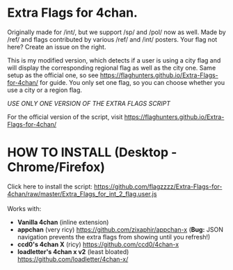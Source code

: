 Extra Flags for 4chan.
==========
Originally made for /int/, but we support /sp/ and /pol/ now as well.
Made by /ref/ and flags contributed by various /ref/ and /int/ posters.
Your flag not here? Create an issue on the right.

This is my modified version, which detects if a user is using a city flag and will display the corresponding regional flag as well as the city one. Same setup as the official one, so see https://flaghunters.github.io/Extra-Flags-for-4chan/ for guide. You only set one flag, so you can choose whether you use a city or a region flag.

*USE ONLY ONE VERSION OF THE EXTRA FLAGS SCRIPT*

For the official version of the script, visit https://flaghunters.github.io/Extra-Flags-for-4chan/

HOW TO INSTALL (Desktop - Chrome/Firefox)
==========
Click here to install the script: https://github.com/flagzzzz/Extra-Flags-for-4chan/raw/master/Extra_Flags_for_int_2_flag.user.js
<br>
<br>
Works with:
 - **Vanilla 4chan** (inline extension)
 - **appchan** (very ricy) https://github.com/zixaphir/appchan-x (**Bug:** JSON navigation prevents the extra flags from showing until you refresh!)
 - **ccd0's 4chan X** (ricy) https://github.com/ccd0/4chan-x
 - **loadletter's 4chan x v2** (least bloated) https://github.com/loadletter/4chan-x/
